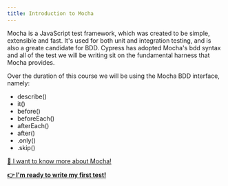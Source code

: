 ```yaml
---
title: Introduction to Mocha
---
```


Mocha is a JavaScript test framework, which was created to be simple, extensible and fast. It's used for both unit and integration testing, and is also a greate candidate for BDD. Cypress has adopted Mocha's bdd syntax and all of the test we will be writing sit on the fundamental harness that Mocha provides.

Over the duration of this course we will be using the Mocha BDD interface, namely:

- describe()
- it()
- before()
- beforeEach()
- afterEach()
- after()
- .only()
- .skip()

[:book: I want to know more about Mocha!](https://mochajs.org/)

__[:point_right: I'm ready to write my first test!](../c2e2/c2e2.md)__